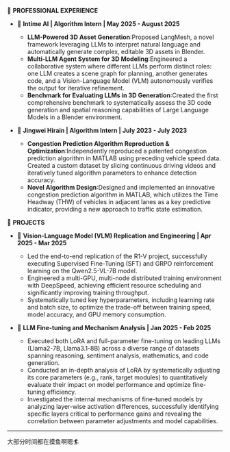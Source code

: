 📁 **PROFESSIONAL EXPERIENCE**

- 🤖 **Intime AI | Algorithm Intern | May 2025 - August 2025**
  - **LLM-Powered 3D Asset Generation**:Proposed LangMesh, a novel framework leveraging LLMs to interpret natural language and automatically generate complex, editable 3D assets in Blender.
  - **Multi-LLM Agent System for 3D Modeling**:Engineered a collaborative system where different LLMs perform distinct roles: one LLM creates a scene graph for planning, another generates code, and a Vision-Language Model (VLM) autonomously verifies the output for iterative refinement.
  - **Benchmark for Evaluating LLMs in 3D Generation**:Created the first comprehensive benchmark to systematically assess the 3D code generation and spatial reasoning capabilities of Large Language Models in a Blender environment.


- 🚗 **Jingwei Hirain | Algorithm Intern | July 2023 - July 2023**
  - **Congestion Prediction Algorithm Reproduction & Optimization**:Independently reproduced a patented congestion prediction algorithm in MATLAB using preceding vehicle speed data. Created a custom dataset by slicing continuous driving videos and iteratively tuned algorithm parameters to enhance detection accuracy.
  - **Novel Algorithm Design**:Designed and implemented an innovative congestion prediction algorithm in MATLAB, which utilizes the Time Headway (THW) of vehicles in adjacent lanes as a key predictive indicator, providing a new approach to traffic state estimation.

🔧 **PROJECTS**

- 🧠 **Vision-Language Model (VLM) Replication and Engineering | Apr 2025 - Mar 2025**
  - Led the end-to-end replication of the R1-V project, successfully executing Supervised Fine-Tuning (SFT) and GRPO reinforcement learning on the Qwen2.5-VL-7B model.
  - Engineered a multi-GPU, multi-node distributed training environment with DeepSpeed, achieving efficient resource scheduling and significantly improving training throughput.
  - Systematically tuned key hyperparameters, including learning rate and batch size, to optimize the trade-off between training speed, model accuracy, and GPU memory consumption.


- 🧬 **LLM Fine-tuning and Mechanism Analysis | Jan 2025 - Feb 2025**
  - Executed both LoRA and full-parameter fine-tuning on leading LLMs (Llama2-7B, Llama3.1-8B) across a diverse range of datasets spanning reasoning, sentiment analysis, mathematics, and code generation.
  - Conducted an in-depth analysis of LoRA by systematically adjusting its core parameters (e.g., rank, target modules) to quantitatively evaluate their impact on model performance and optimize fine-tuning efficiency.
  - Investigated the internal mechanisms of fine-tuned models by analyzing layer-wise activation differences, successfully identifying specific layers critical to performance gains and revealing the correlation between parameter adjustments and model capabilities.

---

大部分时间都在摸鱼啊嗯🏄‍